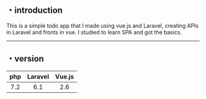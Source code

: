 ## ・introduction
This is a simple todo app that I made using vue.js and Laravel, creating APIs in Laravel and fronts in vue. I studied to learn SPA and got the basics.

***

## ・version
|php|Laravel|Vue.js|
|:--:|:--:|:--:|
|7.2|6.1|2.6|
